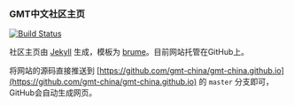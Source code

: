 ### GMT中文社区主页

[![Build Status](https://travis-ci.org/gmt-china/gmt-china.github.io.svg?branch=master)](https://travis-ci.org/gmt-china/gmt-china.github.io)

社区主页由 [Jekyll](https://jekyllrb.com/) 生成，模板为 [brume](https://github.com/aigarsdz/brume)。目前网站托管在GitHub上。

将网站的源码直接推送到 [https://github.com/gmt-china/gmt-china.github.io](https://github.com/gmt-china/gmt-china.github.io) 的 `master` 分支即可，GitHub会自动生成网页。
